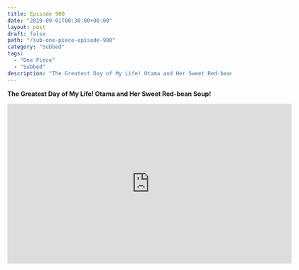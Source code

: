 ```yaml
---
title: Episode 900
date: "2019-09-01T00:30:00+00:00"
layout: post
draft: false
path: "/sub-one-piece-episode-900"
category: "Subbed"
tags:
  - "One Piece"
  - "Subbed"
description: "The Greatest Day of My Life! Otama and Her Sweet Red-bean Soup!"
---
```


**The Greatest Day of My Life! Otama and Her Sweet Red-bean Soup!**

<iframe width="640" height="360" src="https://www.rapidvideo.com/e/G6JWFWLG95" frameborder="0" marginwidth=0 marginheight=0 scrolling=no allowfullscreen></iframe>
